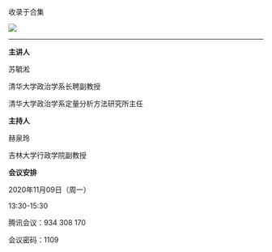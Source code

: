 

收录于合集

![](/images/217/2.jpeg)

* * *

  

**主讲人**

苏毓淞

清华大学政治学系长聘副教授  

清华大学政治学系定量分析方法研究所主任

  

 **主持人**

赫泉玲

吉林大学行政学院副教授  

 **会议安排**

2020年11月09日（周一）

13:30-15:30

  

腾讯会议：934 308 170

会议密码：1109

  

